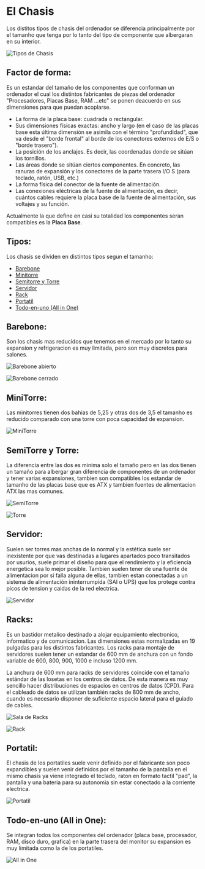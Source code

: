 # El Chasis

Los distitos tipos de chasis del ordenador se diferencia principalmente por el tamanho que tenga por lo tanto del tipo de componente que albergaran en su interior.

![Tipos de Chasis](https://cdn.computerhoy.com/sites/navi.axelspringer.es/public/styles/480/public/media/image/2016/05/169346-consejos-claves-comprar-chasis-pc.jpg?itok=X4VloUZ6
"Chasis")

## Factor de forma:
Es un estandar del tamaño de los componentes que conforman un ordenador el cual los distintos fabricantes de piezas del ordenador "Procesadores, Placas Base, RAM ...etc" se ponen deacuerdo en sus dimensiones para que puedan acoplarse.

+ La forma de la placa base: cuadrada o rectangular.
+ Sus dimensiones físicas exactas: ancho y largo (en el caso de las placas base esta última dimensión se asimila con el término "profundidad", que va desde el "borde frontal" al borde de los conectores externos de E/S o "borde trasero").
+ La posición de los anclajes. Es decir, las coordenadas donde se sitúan los tornillos.
+ Las áreas donde se sitúan ciertos componentes. En concreto, las ranuras de expansión y los conectores de la parte trasera I/O S (para teclado, ratón, USB, etc.)
+ La forma física del conector de la fuente de alimentación.
+ Las conexiones eléctricas de la fuente de alimentación, es decir, cuántos cables requiere la placa base de la fuente de alimentación, sus voltajes y su función.

Actualmente la que define en casi su totalidad los componentes seran compatibles es la **Placa Base**.

## Tipos:
Los chasis se dividen en distintos tipos segun el tamanho:

+ [Barebone](#id1)
+ [Minitorre](#id2)
+ [Semitorre y Torre](#id3)
+ [Servidor](#id4)
+ [Rack](#id5)
+ [Portatil](#id6)
+ [Todo-en-uno (All in One)](#id7)

<div id='id1' />

## Barebone:

Son los chasis mas reducidos que tenemos en el mercado por lo tanto su expansion y refrigeracion es muy limitada, pero son muy discretos para salones.

![Barebone abierto](https://hardzone.es/app/uploads/2017/10/IMG_2812.jpg)

![Barebone cerrado](https://img.grouponcdn.com/deal/4EBqhAtvR6rCkmcUVZUeGHFoiXLF/4E-1000x600/v1/c700x420.jpg)

<div id='id2' />

## MiniTorre:

Las minitorres tienen dos bahias de 5,25 y otras dos de 3,5 el tamanho es reducido comparado con una torre con poca capacidad de expansion.

![MiniTorre](https://www.powerplanetonline.com/cdnassets/mini_torre_l_link_magna_3_0_slim_fuente_500w_01_l.jpg)

<div id='id3' />

## SemiTorre y Torre:

La diferencia entre las dos es minima solo el tamaño pero en las dos tienen un tamaño para albergar gran diferencia de componentes de un ordenador y tener varias expansiones, tambien son compatibles los estandar de tamanho de las placas base que es ATX y tambien fuentes de alimentacion ATX las mas comunes.

![SemiTorre](https://static.pcbox.com/imagenesprod2/img/norm/high/23226749-112.jpg)

![Torre](https://ae01.alicdn.com/kf/HTB1XLdddDZRMeJjSspoq6ACOFXa8/Artisan-Torre-soporte-de-chasis-ATX-motherboard-integrado-panel-de-metal-USB3-0.jpg_640x640.jpg)

<div id='id4' />

## Servidor:

Suelen ser torres mas anchas de lo normal y la estética suele ser inexistente por que vas destinadas a lugares apartados poco transitados por usurios, suele primar el diseño para que el rendimiento y la eficiencia energetica sea lo mejor posible. 
Tambien suelen tener de una fuente de alimentacion por si falla alguna de ellas, tambien estan conectadas a un sistema de alimentación ininterrumpida (SAI o UPS) que los protege contra picos de tension y caidas de la red electrica.

![Servidor](https://www.hostdime.com.co/hdimages/png/servidorhdcodedicados.png)

<div id='id5' />

## Racks:

Es un bastidor metalico destinado a alojar equipamiento electronico, informatico y de comunicacion. Las dimensiones estas normalizadas en 19 pulgadas para los distintos fabricantes.
Los racks para montaje de servidores suelen tener un estandar de 600 mm de anchura con un fondo variable de 600, 800, 900, 1000 e incluso 1200 mm.

La anchura de 600 mm para racks de servidores coincide con el tamaño estándar de las losetas en los centros de datos. De esta manera es muy sencillo hacer distribuciones de espacios en centros de datos (CPD). Para el cableado de datos se utilizan también racks de 800 mm de ancho, cuando es necesario disponer de suficiente espacio lateral para el guiado de cables. 

![Sala de Racks](https://rcastilla.com/wp-content/uploads/2014/10/iStock_000047373290_XXXLarge2.jpg)

![Rack](https://sites.google.com/site/conponentesrack/_/rsrc/1457664195258/home/banner_LP_42U_SuperRack.jpg)

<div id='id6' />

## Portatil:

El chasis de los portatiles suele venir definido por el fabricante son poco expandibles y suelen venir definidos por el tamanho de la pantalla en el mismo chasis ya viene integrado el teclado, raton en formato tactil "pad", la pantalla y una bateria para su autonomia sin estar conectado a la corriente electrica.

![Portatil](https://e00-elmundo.uecdn.es/assets/multimedia/imagenes/2018/09/19/15373701821966.gif)

<div id='id7' />

## Todo-en-uno (All in One):

Se integran todos los componentes del ordenador (placa base, procesador, RAM, disco duro, grafica) en la parte trasera del monitor su expansion es muy limitada como la de los portatiles.

![All in One](https://product-images.www8-hp.com/digmedialib/prodimg/lowres/c05151280.png)
